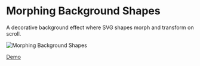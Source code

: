 # Morphing Background Shapes

A decorative background effect where SVG shapes morph and transform on scroll.

![Morphing Background Shapes](https://tympanus.net/codrops/wp-content/uploads/2017/05/MorphingBackgroundShapes_Featured.jpg)


[Demo](https://tympanus.net/Development/MorphingBackgroundShapes/)





